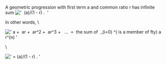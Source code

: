 A geometric progression with first term a and common ratio r has
infinite sum
!['  (a)/(1 - r) .  '](../dictionary/equation_images/3929.3..png)

In other words, \\

![' a +  ar +  ar\^2 +  ar\^3 +   ...  =  the sum of  \_(i=0) \^( is a member of fty) ar\^(n) '](../dictionary/equation_images/3929.1..png)

\\

![' = (a)/(1 - r) . '](../dictionary/equation_images/3929.2..png)
